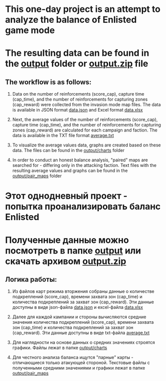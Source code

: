 # This one-day project is an attempt to analyze the balance of Enlisted game mode
# The resulting data can be found in the [output](https://github.com/rurikrok/enlisted-balance/tree/master/output) folder or [output.zip](https://github.com/rurikrok/enlisted-balance/tree/master/output.zip) file

## The workflow is as follows:

1. Data on the number of reinforcements (score_cap), capture time (cap_time), and the number of reinforcements for capturing zones (cap_reward) were collected from the invasion mode map files. The data is available in JSON format [data.json](https://github.com/username/repository/tree/master/output/data.json) and Excel format [data.xlsx](https://github.com/username/repository/tree/master/output/data.xlsx)

2. Next, the average values of the number of reinforcements (score_cap), capture time (cap_time), and the number of reinforcements for capturing zones (cap_reward) are calculated for each campaign and faction. The data is available in the TXT file format [average.txt](https://github.com/username/repository/tree/master/output/average.txt)

3. To visualize the average values data, graphs are created based on these data. The files can be found in the [output/charts](https://github.com/rurikrok/enlisted-balance/tree/master/output/charts) folder

4. In order to conduct an honest balance analysis, "paired" maps are searched for - differing only in the attacking faction. Text files with the resulting average values and graphs can be found in the [output/pair_maps](https://github.com/rurikrok/enlisted-balance/tree/master/output/pair_maps) folder

# Этот однодневный проект - попытка проанализировать баланс Enlisted
# Полученные данные можно посмотреть в папке  [output](https://github.com/rurikrok/enlisted-balance/tree/master/output) или скачать архивом [output.zip](https://github.com/rurikrok/enlisted-balance/tree/master/output.zip)

## Логика работы:

1. Из файлов карт режима вторжения собраны данные о количестве подкреплений (score_cap), времени захвата зон (cap_time) и количества подкреплений за захват зон (cap_reward).
Эти данные доступны в виде json-файла [data.json](https://github.com/username/repository/tree/master/output/data.json) и excel-файла [data.xlsx](https://github.com/username/repository/tree/master/output/data.xlsx)

2. Далее для каждой кампании и стороны вычисляются средние значения количества подкреплений (score_cap), времени захвата зон (cap_time) и количества подкреплений за захват зон (cap_reward).
Эти данные доступны в виде txt-файла [average.txt](https://github.com/username/repository/tree/master/output/average.txt) 

3. Для наглядности на основе данных о средних значениях строятся графики. Файлы лежат в папке [output/charts](https://github.com/rurikrok/enlisted-balance/tree/master/output/charts)

4. Для честного анализа баланса ищутся "парные" карты - отличающиеся только атакующей стороной. Текстовые файлы с полученными средними значениями и графики лежат в папке [output/pair_maps](https://github.com/rurikrok/enlisted-balance/tree/master/output/pair_maps)